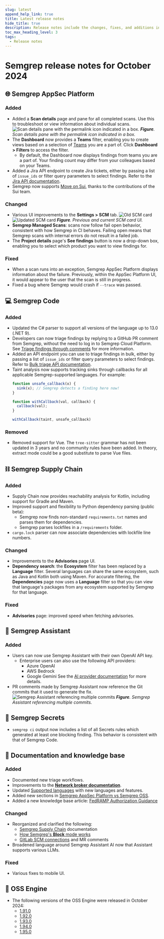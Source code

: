 ```yaml
---
slug: latest
append_help_link: true
title: Latest release notes
hide_title: true
description: Release notes include the changes, fixes, and additions in specific versions of Semgrep.
toc_max_heading_level: 3
tags:
  - Release notes
---
```


# Semgrep release notes for October 2024

## 🌐 Semgrep AppSec Platform

### Added

- Added a **Scan details** page and pane for all completed scans. Use this to troubleshoot or view information about individual scans. 
![Scan details pane with the permalink icon indicated in a box.](/img/scan-details-permalink.png)
_**Figure**. Scan details pane with the permalink icon indicated in a box._
- The **Dashboard** now provides a **Teams** filter, enabling you to create views based on a selection of [Teams](/deployment/teams#teams-beta) you are a part of. Click **Dashboard > Filters** to access the filter.
  - By default, the Dashboard now displays findings from teams you are a part of. Your finding count may differ from your colleagues based on your Teams.
- Added a Jira API endpoint to create Jira tickets, either by passing a list of `issue_ids` or filter query parameters to select findings. Refer to the [<i class="fas fa-external-link fa-xs"></i> Jira API documentation](https://semgrep.dev/api/v1/docs/#tag/TicketingService/operation/semgrep_app.core_exp.notifications.ticketing.handlers.openapi_create_tickets).
- Semgrep now supports [Move on Sui](https://docs.sui.io/concepts/sui-move-concepts), thanks to the contributions of the Sui team.

### Changed

- Various UI improvements to the **Settings > SCM** tab.
![Old SCM card](/img/old-scm-card.png) 
![Updated SCM card](/img/new-scm-card.png)
_**Figure**. Previous and current SCM card UI._
- **Semgrep Managed Scans**: scans now follow fail open behavior, consistent with how Semgrep in CI behaves. Failing open means that Semgrep scans with internal errors do not result in a failed job.
- The **Project details** page's **See findings** button is now a drop-down box, enabling you to select which product you want to view findings for.

### Fixed

- When a scan runs into an exception, Semgrep AppSec Platform displays information about the failure. Previously, within the AppSec Platform UI, it would appear to the user that the scan is still in progress.
- Fixed a bug where Semgrep would crash if `--trace` was passed.

## 💻 Semgrep Code

### Added

- Updated the C# parser to support all versions of the language up to 13.0 (.NET 9).
- Developers can now triage findings by replying to a GitHub PR comment from Semgrep, without the need to log in to Semgrep Cloud Platform. See [Triage findings through comments](/semgrep-code/triage-remediation#triage-findings-through-pr-and-mr-comments) for more information.
- Added an API endpoint you can use to triage findings in bulk, either by passing a list of `issue_ids` or filter query parameters to select findings. Refer to [<i class="fas fa-external-link fa-xs"></i> Bulk triage API documentation](https://semgrep.dev/api/v1/docs/#tag/TriageService).
- Taint analysis now supports tracking sinks through callbacks for all applicable Semgrep-supported languages. For example:
  ```javascript
  function unsafe_callback(x) {
    sink(x); // Semgrep detects a finding here now!
  }
  
  function withCallback(val, callback) {
    callback(val);
  }
  
  withCallback(taint, unsafe_callback)
  ```

### Removed

- Removed support for Vue. The `tree-sitter` grammar has not been updated in 3 years and no community rules have been added. In theory, extract mode could be a good substitute to parse Vue files.

## ⛓️ Semgrep Supply Chain

### Added

- Supply Chain now provides reachability analysis for Kotlin, including support for Gradle and Maven.
- Improved support and flexibility to Python dependency parsing (public beta):
  - Semgrep now finds non-standard `requirements.txt` names and parses them for dependencies. 
  - Semgrep parses lockfiles in a `/requirements` folder.
- `cargo.lock` parser can now associate dependencies with lockfile line numbers.

### Changed

- Improvements to the **Advisories** page UI. <!-- 16657 -->
- **Dependency search**: the **Ecosystem** filter has been replaced by a **Language** filter. Several languages can share the same ecosystem, such as Java and Kotlin both using Maven. For accurate filtering, the **Dependencies** page now uses a **Language** filter so that you can view that language's packages from any ecosystem supported by Semgrep for that language.

### Fixed

- **Advisories** page: improved speed when fetching advisories.

## 🤖 Semgrep Assistant

### Added

- Users can now use Semgrep Assistant with their own OpenAI API key.
  - Enterprise users can also use the following API providers:
    - Azure OpenAI
    - AWS Bedrock
    - Google Gemini
 See the [AI provider documentation](/semgrep-assistant/getting-started#use-your-ai-provider) for more details.
- PR comments made by Semgrep Assistant now reference the Git commits that it used to generate the fix. <!-- 17152 -->
![Semgrep Assistant referencing multiple commits](/img/semgrep-assistant-reference-commits.png)
_**Figure**. Semgrep Assistant referencing multiple commits._

## 🔐 Semgrep Secrets

- `semgrep ci` output now includes a list of all Secrets rules which generated at least one blocking finding. This behavior is consistent with that of Semgrep Code.

## 📝 Documentation and knowledge base

### Added

- Documented new triage workflows.
- Improvements to the **[Network broker documentation](/semgrep-ci/network-broker)**.
- Updated [Supported languages](/supported-languages) with new languages and features.
- Added new sections in [Semgrep AppSec Platform vs Semgrep OSS](/semgrep-pro-vs-oss).
- Added a new knowledge base article: [FedRAMP Authorization Guidance](/kb/semgrep-appsec-platform/fedramp-with-semgrep)

### Changed

- Reorganized and clarified the following:
  - [Semgrep Supply Chain](/semgrep-supply-chain/overview) documentation
  - [How Semgrep's **Block** mode works](/semgrep-ci/configuring-blocking-and-errors-in-ci)
  - [GitLab SCM connections](/deployment/connect-scm#gitlab-self-managed-plans) and MR comments
- Broadened language around Semgrep Assistant AI now that Assistant supports various LLMs.

### Fixed

- Various fixes to mobile UI.

## 🔧 OSS Engine

- The following versions of the OSS Engine were released in October 2024:
  - [<i class="fas fa-external-link fa-xs"></i> 1.91.0](https://github.com/semgrep/semgrep/releases/tag/v1.91.0)
  - [<i class="fas fa-external-link fa-xs"></i> 1.92.0](https://github.com/semgrep/semgrep/releases/tag/v1.92.0)
  - [<i class="fas fa-external-link fa-xs"></i> 1.93.0](https://github.com/semgrep/semgrep/releases/tag/v1.93.0)
  - [<i class="fas fa-external-link fa-xs"></i> 1.94.0](https://github.com/semgrep/semgrep/releases/tag/v1.94.0)
  - [<i class="fas fa-external-link fa-xs"></i> 1.95.0](https://github.com/semgrep/semgrep/releases/tag/v1.95.0)
